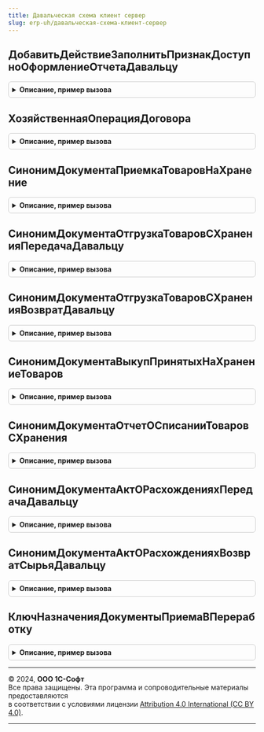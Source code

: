 ```yaml
---
title: Давальческая схема клиент сервер
slug: erp-uh/давальческая-схема-клиент-сервер
---
```



## ДобавитьДействиеЗаполнитьПризнакДоступноОформлениеОтчетаДавальцу
<details style="margin: 1em 0; padding: 0.5em; border: 1px solid #ccc; border-radius: 6px;">

<summary style="font-weight: bold; cursor: pointer;">Описание, пример вызова</summary>

```bsl

// Добавляет действие "ЗаполнитьПризнакДоступноОформлениеОтчетаДавальцу" в структуру действий
//
// Параметры:
//  Форма             - ФормаКлиентскогоПриложения - форма, в которой формируется структура действий
//  СтруктураДействий - Структура        - структура действий
//
Процедура ДобавитьДействиеЗаполнитьПризнакДоступноОформлениеОтчетаДавальцу(Форма, СтруктураДействий) Экспорт
```

Пример вызова
```bsl
ДавальческаяСхемаКлиентСервер.ДобавитьДействиеЗаполнитьПризнакДоступноОформлениеОтчетаДавальцу(Форма, СтруктураДействий) 
```
</details>

## ХозяйственнаяОперацияДоговора
<details style="margin: 1em 0; padding: 0.5em; border: 1px solid #ccc; border-radius: 6px;">

<summary style="font-weight: bold; cursor: pointer;">Описание, пример вызова</summary>

```bsl

// Возвращает хозяйственную операцию договора.
//
// Возвращаемое значение:
//  ПеречислениеСсылка.ХозяйственныеОперации -
//
Функция ХозяйственнаяОперацияДоговора() Экспорт
```

Пример вызова
```bsl
Результат = ДавальческаяСхемаКлиентСервер.ХозяйственнаяОперацияДоговора() 
```
</details>

## СинонимДокументаПриемкаТоваровНаХранение
<details style="margin: 1em 0; padding: 0.5em; border: 1px solid #ccc; border-radius: 6px;">

<summary style="font-weight: bold; cursor: pointer;">Описание, пример вызова</summary>

```bsl

// Возвращает синоним документа ПриемкаТоваровНаХранение в давальческой схеме
//
// Возвращаемое значение:
//  Строка -
//
Функция СинонимДокументаПриемкаТоваровНаХранение() Экспорт
```

Пример вызова
```bsl
Результат = ДавальческаяСхемаКлиентСервер.СинонимДокументаПриемкаТоваровНаХранение() 
```
</details>

## СинонимДокументаОтгрузкаТоваровСХраненияПередачаДавальцу
<details style="margin: 1em 0; padding: 0.5em; border: 1px solid #ccc; border-radius: 6px;">

<summary style="font-weight: bold; cursor: pointer;">Описание, пример вызова</summary>

```bsl

// Возвращает "Передача давальцу" как синоним документа ОтгрузкаТоваровСХранения
//
// Возвращаемое значение:
//  Строка -
//
Функция СинонимДокументаОтгрузкаТоваровСХраненияПередачаДавальцу() Экспорт
```

Пример вызова
```bsl
Результат = ДавальческаяСхемаКлиентСервер.СинонимДокументаОтгрузкаТоваровСХраненияПередачаДавальцу() 
```
</details>

## СинонимДокументаОтгрузкаТоваровСХраненияВозвратДавальцу
<details style="margin: 1em 0; padding: 0.5em; border: 1px solid #ccc; border-radius: 6px;">

<summary style="font-weight: bold; cursor: pointer;">Описание, пример вызова</summary>

```bsl

// Возвращает "Возврат сырья давальцу" как синоним документа ОтгрузкаТоваровСХранения
//
// Возвращаемое значение:
//  Строка -
//
Функция СинонимДокументаОтгрузкаТоваровСХраненияВозвратДавальцу() Экспорт
```

Пример вызова
```bsl
Результат = ДавальческаяСхемаКлиентСервер.СинонимДокументаОтгрузкаТоваровСХраненияВозвратДавальцу() 
```
</details>

## СинонимДокументаВыкупПринятыхНаХранениеТоваров
<details style="margin: 1em 0; padding: 0.5em; border: 1px solid #ccc; border-radius: 6px;">

<summary style="font-weight: bold; cursor: pointer;">Описание, пример вызова</summary>

```bsl

// Возвращает "Выкуп товаров давальца" как синоним документа ВыкупПринятыхНаХранениеТоваров
//
// Возвращаемое значение:
//  Строка -
//
Функция СинонимДокументаВыкупПринятыхНаХранениеТоваров() Экспорт
```

Пример вызова
```bsl
Результат = ДавальческаяСхемаКлиентСервер.СинонимДокументаВыкупПринятыхНаХранениеТоваров() 
```
</details>

## СинонимДокументаОтчетОСписанииТоваровСХранения
<details style="margin: 1em 0; padding: 0.5em; border: 1px solid #ccc; border-radius: 6px;">

<summary style="font-weight: bold; cursor: pointer;">Описание, пример вызова</summary>

```bsl

// Возвращает "Выкуп товаров давальца" как синоним документа ОтчетОСписанииТоваровСХранения
//
// Возвращаемое значение:
//  Строка -
//
Функция СинонимДокументаОтчетОСписанииТоваровСХранения() Экспорт
```

Пример вызова
```bsl
Результат = ДавальческаяСхемаКлиентСервер.СинонимДокументаОтчетОСписанииТоваровСХранения() 
```
</details>

## СинонимДокументаАктОРасхожденияхПередачаДавальцу
<details style="margin: 1em 0; padding: 0.5em; border: 1px solid #ccc; border-radius: 6px;">

<summary style="font-weight: bold; cursor: pointer;">Описание, пример вызова</summary>

```bsl

// Возвращает синоним акта о расхождении для передачи давальцу
//
// Возвращаемое значение:
//  Строка -
//
Функция СинонимДокументаАктОРасхожденияхПередачаДавальцу() Экспорт
```

Пример вызова
```bsl
Результат = ДавальческаяСхемаКлиентСервер.СинонимДокументаАктОРасхожденияхПередачаДавальцу() 
```
</details>

## СинонимДокументаАктОРасхожденияхВозвратСырьяДавальцу
<details style="margin: 1em 0; padding: 0.5em; border: 1px solid #ccc; border-radius: 6px;">

<summary style="font-weight: bold; cursor: pointer;">Описание, пример вызова</summary>

```bsl

// Возвращает синоним акта о расхождении для возврата сырья давальцу
//
// Возвращаемое значение:
//  Строка -
//
Функция СинонимДокументаАктОРасхожденияхВозвратСырьяДавальцу() Экспорт
```

Пример вызова
```bsl
Результат = ДавальческаяСхемаКлиентСервер.СинонимДокументаАктОРасхожденияхВозвратСырьяДавальцу() 
```
</details>

## КлючНазначенияДокументыПриемаВПереработку
<details style="margin: 1em 0; padding: 0.5em; border: 1px solid #ccc; border-radius: 6px;">

<summary style="font-weight: bold; cursor: pointer;">Описание, пример вызова</summary>

```bsl


// Ключ назначения документы приема в переработку.
//
// Возвращаемое значение:
//  Строка - Ключ назначения документы приема в переработку
//
Функция КлючНазначенияДокументыПриемаВПереработку() Экспорт
```

Пример вызова
```bsl
Результат = ДавальческаяСхемаКлиентСервер.КлючНазначенияДокументыПриемаВПереработку() 
```
</details>

---

© 2024, **ООО 1С-Софт**  
Все права защищены. Эта программа и сопроводительные материалы предоставляются  
в соответствии с условиями лицензии [Attribution 4.0 International (CC BY 4.0)](https://creativecommons.org/licenses/by/4.0/legalcode).

---
